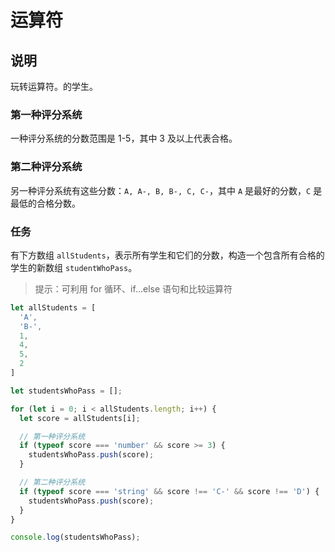 # 运算符

## 说明

玩转运算符。的学生。

### 第一种评分系统

一种评分系统的分数范围是 1-5，其中 3 及以上代表合格。

### 第二种评分系统

另一种评分系统有这些分数：`A, A-, B, B-, C, C-`，其中 `A` 是最好的分数，`C` 是最低的合格分数。

### 任务

有下方数组 `allStudents`，表示所有学生和它们的分数，构造一个包含所有合格的学生的新数组 `studentWhoPass`。

> 提示：可利用 for 循环、if...else 语句和比较运算符

```javascript
let allStudents = [
  'A',
  'B-',
  1,
  4,
  5,
  2
]

let studentsWhoPass = [];

for (let i = 0; i < allStudents.length; i++) {
  let score = allStudents[i];

  // 第一种评分系统
  if (typeof score === 'number' && score >= 3) {
    studentsWhoPass.push(score);
  }

  // 第二种评分系统
  if (typeof score === 'string' && score !== 'C-' && score !== 'D') {
    studentsWhoPass.push(score);
  }
}

console.log(studentsWhoPass);

```
